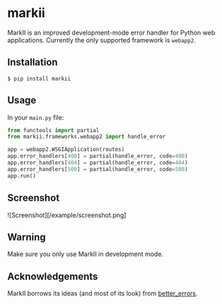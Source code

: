 # markii

MarkII is an improved development-mode error handler for Python web
applications. Currently the only supported framework is `webapp2`.

## Installation

`$ pip install markii`

## Usage

In your `main.py` file:

```python
from functools import partial
from markii.frameworks.webapp2 import handle_error

app = webapp2.WSGIApplication(routes)
app.error_handlers[400] = partial(handle_error, code=400)
app.error_handlers[404] = partial(handle_error, code=404)
app.error_handlers[500] = partial(handle_error, code=500)
app.run()
```

## Screenshot

![Screenshot][/example/screenshot.png]

## Warning

Make sure you only use MarkII in development mode.

## Acknowledgements

MarkII borrows its ideas (and most of its look) from [better_errors](https://github.com/charliesome/better_errors).
